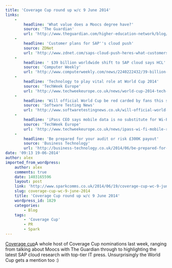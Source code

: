 ```yaml
---
title: 'Coverage Cup round up w/c 9 June 2014'
links:
    -
        headline: 'What value does a Moocs degree have?'
        source: 'The Guardian'
        url: 'http://www.theguardian.com/higher-education-network/blog/2014/jun/12/moocs-viable-alternative-traditional-degree'
    -
        headline: 'Customer plans for SAP''s cloud push'
        source: ZDNet
        url: 'http://www.zdnet.com/saps-cloud-push-heres-what-customers-are-planning-to-do-7000030486/'
    -
        headline: ' $39 billion worldwide shift to SAP cloud says HCL'
        source: 'Computer Weekly'
        url: 'http://www.computerweekly.com/news/2240222432/39-billion-worldwide-shift-to-SAP-cloud-says-HCL'
    -
        headline: 'Technology to play vital role at World Cup 2014'
        source: 'TechWeek Europe'
        url: 'http://www.techweekeurope.co.uk/news/world-cup-2014-tech-football-147261'
    -
        headline: 'Will official World Cup be red carded by fans this summer?'
        source: 'Software Testing News'
        url: 'http://www.softwaretestingnews.co.uk/will-official-world-cup-website-be-red-carded-by-fans-this-summer/'
    -
        headline: 'iPass CEO says mobile data is no substitute for Wi-Fi'
        source: 'TechWeek Europe'
        url: 'http://www.techweekeurope.co.uk/news/ipass-wi-fi-mobile-roaming-147149'
    -
        headline: 'Be prepared for your audit or risk £300K payout'
        source: 'Business Technology'
        url: 'http://business-technology.co.uk/2014/06/be-prepared-for-your-audit-or-risk-300k-payout/'
date: '09:13 19-06-2014'
author: alex
imported_from_wordpress:
    author: alex
    comments: true
    date: 1403165596
    layout: post
    link: 'http://www.sparkcomms.co.uk/2014/06/19/coverage-cup-wc-9-june-2014/'
    slug: coverage-cup-wc-9-june-2014
    title: 'Coverage Cup round up w/c 9 June 2014'
    wordpress_id: 1829
    categories:
        - Blog
    tags:
        - 'Coverage Cup'
        - PR
        - Spark
---
```


[Coverage cup](Coverage-cup-167x300.jpg)A whole host of Coverage Cup nominations last week, ranging from talking about Moocs with The Guardian through to highlighting the latest SAP cloud research with top-tier IT press. Unsurprisingly the World Cup gets a mention too :)
